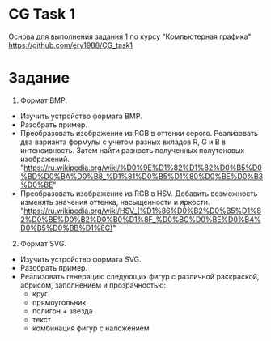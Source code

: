# CG Task 1
Основа для выполнения задания 1 по курсу "Компьютерная графика"
https://github.com/erv1988/CG_task1

# Задание
1. Формат BMP.
- Изучить устройство формата BMP.
- Разобрать пример.
- Преобразовать изображение из RGB в оттенки серого. Реализовать два варианта формулы с учетом разных вкладов R, G и B в интенсивность. Затем найти разность полученных полутоновых изображений. 
  "https://ru.wikipedia.org/wiki/%D0%9E%D1%82%D1%82%D0%B5%D0%BD%D0%BA%D0%B8_%D1%81%D0%B5%D1%80%D0%BE%D0%B3%D0%BE"
- Преобразовать изображение из RGB в HSV. Добавить возможность изменять значения оттенка, насыщенности и яркости.
  "https://ru.wikipedia.org/wiki/HSV_(%D1%86%D0%B2%D0%B5%D1%82%D0%BE%D0%B2%D0%B0%D1%8F_%D0%BC%D0%BE%D0%B4%D0%B5%D0%BB%D1%8C)"

2. Формат SVG.
- Изучить устройство формата SVG.
- Разобрать пример.
- Реализовать генерацию следующих фигур с различной раскраской, абрисом, заполнением и прозрачностью:
  - круг
  - прямоугольник
  - полигон + звезда
  - текст
  - комбинация фигур с наложением